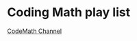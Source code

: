 # Coding Math play list

[CodeMath Channel](https://www.youtube.com/playlist?list=PL7wAPgl1JVvUEb0dIygHzO4698tmcwLk9)